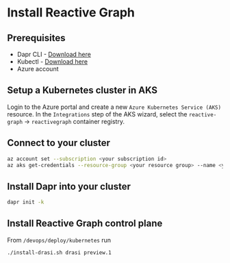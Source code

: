 # Install Reactive Graph

## Prerequisites

- Dapr CLI - [Download here](https://docs.dapr.io/getting-started/install-dapr-cli/)
- Kubectl - [Download here](https://kubernetes.io/docs/tasks/tools/)
- Azure account

## Setup a Kubernetes cluster in AKS

Login to the Azure portal and create a new `Azure Kubernetes Service (AKS)` resource.
In the `Integrations` step of the AKS wizard, select the `reactive-graph` -> `reactivegraph` container registry.

## Connect to your cluster

```bash
az account set --subscription <your subscription id>
az aks get-credentials --resource-group <your resource group> --name <your cluster name>
```

## Install Dapr into your cluster

```bash
dapr init -k
```

## Install Reactive Graph control plane

From `/devops/deploy/kubernetes` run

```bash
./install-drasi.sh drasi preview.1
```

